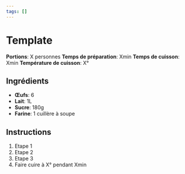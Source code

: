 ```yaml
---
tags: []
---
```

# Template
**Portions**: X personnes
**Temps de préparation**: Xmin
**Temps de cuisson**: Xmin
**Température de cuisson**: X°

## Ingrédients
- **Œufs**: 6
- **Lait**: 1L
- **Sucre**: 180g
- **Farine**: 1 cuillère à soupe

## Instructions
1. Etape 1
2. Etape 2
3. Etape 3
4. Faire cuire à X° pendant Xmin
